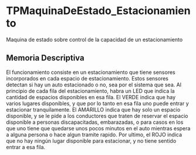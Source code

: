 # TPMaquinaDeEstado_Estacionamiento
Maquina de estado sobre control de la capacidad de un estacionamiento
## Memoria Descriptiva 
El funcionamiento consiste en un estacionamiento que tiene sensores incorporados en cada espacio de estacionamiento. Estos sensores detectan si hay un auto estacionado o no, sea por el sistema que sea. Al principio de cada fila del estacionamiento, habra un LED que indica la cantidad de espacios disponibles en esa fila. El VERDE indica que hay varios lugares disponibles, y que por lo tanto en esa fila uno puede entrar y estacionar tranquilamente. El AMARILLO indica que hay solo un espacio disponible, y se le pide a los conductores que traten de reservar el espacio disponible a personas discapacitadas, embarazadas, o para casos en los que uno tiene que quedarse unos pocos minutos en el auto mientras espera a alguna persona o hace algun tramite rapido. Por ultimo, el ROJO indica que no hay ningún lugar disponible para estacionar, y no tiene sentido entrar a esa fila.
